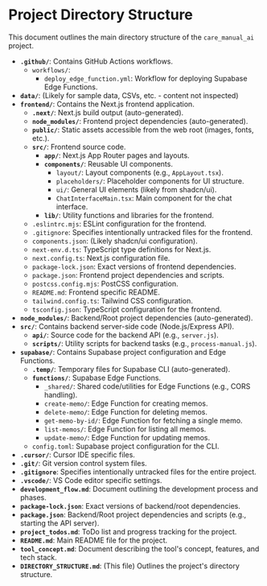 # Project Directory Structure

This document outlines the main directory structure of the `care_manual_ai` project.

- **`.github/`**: Contains GitHub Actions workflows.
  - `workflows/`:
    - `deploy_edge_function.yml`: Workflow for deploying Supabase Edge Functions.
- **`data/`**: (Likely for sample data, CSVs, etc. - content not inspected)
- **`frontend/`**: Contains the Next.js frontend application.
  - **`.next/`**: Next.js build output (auto-generated).
  - **`node_modules/`**: Frontend project dependencies (auto-generated).
  - **`public/`**: Static assets accessible from the web root (images, fonts, etc.).
  - **`src/`**: Frontend source code.
    - **`app/`**: Next.js App Router pages and layouts.
    - **`components/`**: Reusable UI components.
      - `layout/`: Layout components (e.g., `AppLayout.tsx`).
      - `placeholders/`: Placeholder components for UI structure.
      - `ui/`: General UI elements (likely from shadcn/ui).
      - `ChatInterfaceMain.tsx`: Main component for the chat interface.
    - **`lib/`**: Utility functions and libraries for the frontend.
  - `.eslintrc.mjs`: ESLint configuration for the frontend.
  - `.gitignore`: Specifies intentionally untracked files for the frontend.
  - `components.json`: (Likely shadcn/ui configuration).
  - `next-env.d.ts`: TypeScript type definitions for Next.js.
  - `next.config.ts`: Next.js configuration file.
  - `package-lock.json`: Exact versions of frontend dependencies.
  - `package.json`: Frontend project dependencies and scripts.
  - `postcss.config.mjs`: PostCSS configuration.
  - `README.md`: Frontend specific README.
  - `tailwind.config.ts`: Tailwind CSS configuration.
  - `tsconfig.json`: TypeScript configuration for the frontend.
- **`node_modules/`**: Backend/Root project dependencies (auto-generated).
- **`src/`**: Contains backend server-side code (Node.js/Express API).
  - **`api/`**: Source code for the backend API (e.g., `server.js`).
  - **`scripts/`**: Utility scripts for backend tasks (e.g., `process-manual.js`).
- **`supabase/`**: Contains Supabase project configuration and Edge Functions.
  - **`.temp/`**: Temporary files for Supabase CLI (auto-generated).
  - **`functions/`**: Supabase Edge Functions.
    - `_shared/`: Shared code/utilities for Edge Functions (e.g., CORS handling).
    - `create-memo/`: Edge Function for creating memos.
    - `delete-memo/`: Edge Function for deleting memos.
    - `get-memo-by-id/`: Edge Function for fetching a single memo.
    - `list-memos/`: Edge Function for listing all memos.
    - `update-memo/`: Edge Function for updating memos.
  - `config.toml`: Supabase project configuration for the CLI.
- **`.cursor/`**: Cursor IDE specific files.
- **`.git/`**: Git version control system files.
- **`.gitignore`**: Specifies intentionally untracked files for the entire project.
- **`.vscode/`**: VS Code editor specific settings.
- **`development_flow.md`**: Document outlining the development process and phases.
- **`package-lock.json`**: Exact versions of backend/root dependencies.
- **`package.json`**: Backend/Root project dependencies and scripts (e.g., starting the API server).
- **`project_todos.md`**: ToDo list and progress tracking for the project.
- **`README.md`**: Main README file for the project.
- **`tool_concept.md`**: Document describing the tool's concept, features, and tech stack.
- **`DIRECTORY_STRUCTURE.md`**: (This file) Outlines the project's directory structure. 